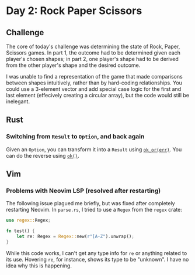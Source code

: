 # Day 2: Rock Paper Scissors

## Challenge

The core of today's challenge was determining the state of Rock, Paper, Scissors games. In part 1, the outcome had to be determined given each player's chosen shapes; in part 2, one player's shape had to be derived from the other player's shape and the desired outcome.

I was unable to find a representation of the game that made comparisons between shapes intuitively, rather than by hard-coding relationships. You could use a 3-element vector and add special case logic for the first and last element (effecively creating a circular array), but the code would still be inelegant.

## Rust

### Switching from `Result` to `Option`, and back again

Given an `Option`, you can transform it into a `Result` using [`ok_or(err)`](https://doc.rust-lang.org/std/option/enum.Option.html#method.ok_or). You can do the reverse using [`ok()`](https://doc.rust-lang.org/std/result/enum.Result.html#method.ok).

## Vim

### Problems with Neovim LSP (resolved after restarting)

The following issue plagued me briefly, but was fixed after completely restarting Neovim. In `parse.rs`, I tried to use a `Regex` from the `regex` crate:

```rust
use regex::Regex;

fn test() {
	let re: Regex = Regex::new(r"[A-Z").unwrap();
}
```

While this code works, I can't get any type info for `re` or anything related to its use. Hovering `re`, for instance, shows its type to be "unknown". I have no idea why this is happening.

